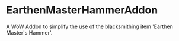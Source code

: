# EarthenMasterHammerAddon
A WoW Addon to simplify the use of the blacksmithing item 'Earthen Master's Hammer'.
